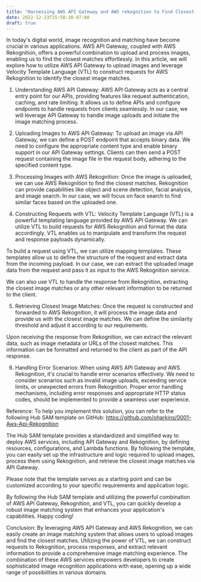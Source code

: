 ```yaml
---
title: "Harnessing AWS API Gateway and AWS rekognition to Find Closest Image Matches In Collection"
date: 2022-12-23T15:58:30-07:00
draft: true
---
```


In today's digital world, image recognition and matching have become crucial in various applications. AWS API Gateway, coupled with AWS Rekognition, offers a powerful combination to upload and process images, enabling us to find the closest matches effortlessly. In this article, we will explore how to utilize AWS API Gateway to upload images and leverage Velocity Template Language (VTL) to construct requests for AWS Rekognition to identify the closest image matches. 

1. Understanding AWS API Gateway:
AWS API Gateway acts as a central entry point for our APIs, providing features like request authentication, caching, and rate limiting. It allows us to define APIs and configure endpoints to handle requests from clients seamlessly. In our case, we will leverage API Gateway to handle image uploads and initiate the image matching process.

2. Uploading Images to AWS API Gateway:
To upload an image via API Gateway, we can define a POST endpoint that accepts binary data. We need to configure the appropriate content type and enable binary support in our API Gateway settings. Clients can then send a POST request containing the image file in the request body, adhering to the specified content type.

3. Processing Images with AWS Rekognition:
Once the image is uploaded, we can use AWS Rekognition to find the closest matches. Rekognition can provide capabilities like object and scene detection, facial analysis, and image search. In our case, we will focus on face search to find similar faces based on the uploaded one.

4. Constructing Requests with VTL:
Velocity Template Language (VTL) is a powerful templating language provided by AWS API Gateway. We can utilize VTL to build requests for AWS Rekognition and format the data accordingly. VTL enables us to manipulate and transform the request and response payloads dynamically.

To build a request using VTL, we can utilize mapping templates. These templates allow us to define the structure of the request and extract data from the incoming payload. In our case, we can extract the uploaded image data from the request and pass it as input to the AWS Rekognition service.

We can also use VTL to handle the response from Rekognition, extracting the closest image matches or any other relevant information to be returned to the client.

5. Retrieving Closest Image Matches:
Once the request is constructed and forwarded to AWS Rekognition, it will process the image data and provide us with the closest image matches. We can define the similarity threshold and adjust it according to our requirements.

Upon receiving the response from Rekognition, we can extract the relevant data, such as image metadata or URLs of the closest matches. This information can be formatted and returned to the client as part of the API response.

6. Handling Error Scenarios:
When using AWS API Gateway and AWS Rekognition, it's crucial to handle error scenarios effectively. We need to consider scenarios such as invalid image uploads, exceeding service limits, or unexpected errors from Rekognition. Proper error handling mechanisms, including error responses and appropriate HTTP status codes, should be implemented to provide a seamless user experience.

Reference:
To help you implement this solution, you can refer to the following Hub SAM template on GitHub: https://github.com/oharkins/0001-Aws-Api-Rekognition

The Hub SAM template provides a standardized and simplified way to deploy AWS services, including API Gateway and Rekognition, by defining resources, configurations, and Lambda functions. By following the template, you can easily set up the infrastructure and logic required to upload images, process them using Rekognition, and retrieve the closest image matches via API Gateway.

Please note that the template serves as a starting point and can be customized according to your specific requirements and application logic.

By following the Hub SAM template and utilizing the powerful combination of AWS API Gateway, Rekognition, and VTL, you can quickly develop a robust image matching system that enhances your application's capabilities. Happy coding!

Conclusion:
By leveraging AWS API Gateway and AWS Rekognition, we can easily create an image matching system that allows users to upload images and find the closest matches. Utilizing the power of VTL, we can construct requests to Rekognition, process responses, and extract relevant information to provide a comprehensive image matching experience. The combination of these AWS services empowers developers to create sophisticated image recognition applications with ease, opening up a wide range of possibilities in various domains.
